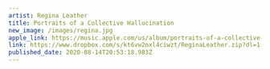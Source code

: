 ```yaml
---
artist: Regina Leather
title: Portraits of a Collective Hallucination
new_image: /images/regina.jpg
apple_link: https://music.apple.com/us/album/portraits-of-a-collective-hallucination-ep/1523905503
link: https://www.dropbox.com/s/kt6vw2nxl4ciwzt/ReginaLeather.zip?dl=1
published_date: 2020-08-14T20:53:18.983Z
---
```

